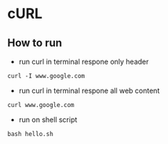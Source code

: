 # cURL

## How to run
- run curl in terminal respone only header
```
curl -I www.google.com
```
- run curl in terminal respone all web content
```
curl www.google.com
```
- run on shell script
```
bash hello.sh
```
